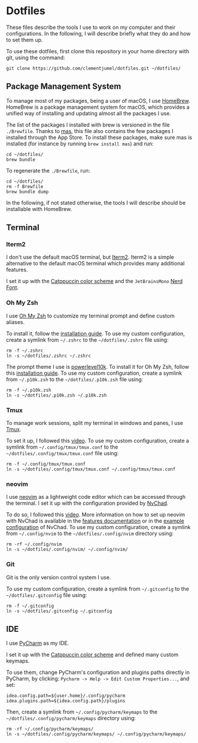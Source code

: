 # Dotfiles

These files describe the tools I use to work on my computer and their configurations.
In the following, I will describe briefly what they do and how to set them up.

To use these dotfiles, first clone this repository in your home directory with git, using the
command:

```shell
git clone https://github.com/clementjumel/dotfiles.git ~/dotfiles/
```

## Package Management System

To manage most of my packages, being a user of macOS, I use [HomeBrew](https://brew.sh/).
HomeBrew is a package management system for macOS, which provides a unified way of installing
and updating almost all the packages I use.

The list of the packages I installed with brew is versioned in the file `./Brewfile`.
Thanks to [mas](https://github.com/mas-cli/mas), this file also contains the few
packages I installed through the App Store.
To install these packages, make sure mas is installed (for instance by running `brew install mas`)
and run:

```shell
cd ~/dotfiles/
brew bundle
```

To regenerate the `./Brewfile`, run:

```shell
cd ~/dotfiles/
rm -f Brewfile
brew bundle dump
```

In the following, if not stated otherwise, the tools I will describe should be installable with
HomeBrew.

## Terminal

### Iterm2

I don't use the default macOS terminal, but [Iterm2](https://iterm2.com/).
Iterm2 is a simple alternative to the default macOS terminal which provides many additional
features.

I set it up with the [Catppuccin color scheme](https://github.com/catppuccin/iterm) and the
`JetBrainsMono` [Nerd Font](https://www.nerdfonts.com/font-downloads).

### Oh My Zsh

I use [Oh My Zsh](https://ohmyz.sh) to customize my terminal prompt and define custom aliases.

To install it, follow the [installation guide](https://ohmyz.sh/#install).
To use my custom configuration, create a symlink from `~/.zshrc` to the `~/dotfiles/.zshrc` file
using:

```shell
rm -f ~/.zshrc
ln -s ~/dotfiles/.zshrc ~/.zshrc
```

The prompt theme I use is [powerlevel10k](https://github.com/romkatv/powerlevel10k).
To install it for Oh My Zsh, follow this
[installation guide](https://github.com/romkatv/powerlevel10k#oh-my-zsh).
To use my custom configuration, create a symlink from `~/.p10k.zsh` to the `~/dotfiles/.p10k.zsh`
file using:

```shell
rm -f ~/.p10k.zsh
ln -s ~/dotfiles/.p10k.zsh ~/.p10k.zsh
```

### Tmux

To manage work sessions, split my terminal in windows and panes, I use
[Tmux](https://doc.ubuntu-fr.org/tmux).

To set it up, I followed this
[video](https://www.youtube.com/watch?v=DzNmUNvnB04&ab_channel=DreamsofCode).
To use my custom configuration, create a symlink from `~/.config/tmux/tmux.conf` to the
`~/dotfiles/.config/tmux/tmux.conf` file using:

```shell
rm -f ~/.config/tmux/tmux.conf
ln -s ~/dotfiles/.config/tmux/tmux.conf ~/.config/tmux/tmux.conf
```

### neovim

I use [neovim](https://neovim.io/) as a lightweight code editor which can be accessed through
the terminal.
I set it up with the configuration provided by [NvChad](https://nvchad.com/).

To do so, I followed this
[video](https://www.youtube.com/watch?v=Mtgo-nP_r8Y&ab_channel=DreamsofCode).
More information on how to set up neovim with NvChad is available in the
[features documentation](https://nvchad.com/docs/features) or in the
[example configuration](https://github.com/NvChad/example_config) of NvChad.
To use my custom configuration, create a symlink from `~/.config/nvim` to the
`~/dotfiles/.config/nvim` directory using:

```shell
rm -rf ~/.config/nvim
ln -s ~/dotfiles/.config/nvim/ ~/.config/nvim/
```

### Git

Git is the only version control system I use.

To use my custom configuration, create a symlink from `~/.gitconfig` to the
`~/dotfiles/.gitconfig` file using:

```shell
rm -f ~/.gitconfig
ln -s ~/dotfiles/.gitconfig ~/.gitconfig
```

## IDE

I use [PyCharm](https://www.jetbrains.com/fr-fr/pycharm/) as my IDE.

I set it up with the [Catppuccin color scheme](https://github.com/catppuccin/jetbrains) and defined
many custom keymaps.

To use them, change PyCharm's configuration and plugins paths directly in PyCharm, by clicking:
`Pycharm -> Help -> Edit Custom Properties...`, and set:

```shell
idea.config.path=${user.home}/.config/pycharm
idea.plugins.path=${idea.config.path}/plugins
```

Then, create a symlink from `~/.config/pycharm/keymaps` to the
`~/dotfiles/.config/pycharm/keymaps` directory using:

```shell
rm -rf ~/.config/pycharm/keymaps/
ln -s ~/dotfiles/.config/pycharm/keymaps/ ~/.config/pycharm/keymaps/
```
